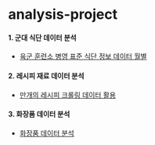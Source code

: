 # analysis-project

#### 1. 군대 식단 데이터 분석
  
  - [육군 훈련소 병영 표준 식단 정보 데이터 월별](https://opendata.mnd.go.kr/openinf/openapiview2.jsp?infId=OA-9547)

#### 2. 레시피 재료 데이터 분석 

  - [만개의 레시피 크롤링 데이터 활용](https://www.10000recipe.com)

#### 3. 화장품  데이터 분석

  - [화장품 데이터 분석](https://github.com/heeseo11/analysis-project/blob/main/%ED%99%94%EC%9E%A5%ED%92%88%EA%B4%80%EB%A0%A8%20%EB%8D%B0%EC%9D%B4%ED%84%B0%20%EB%B6%84%EC%84%9D/README.md)
